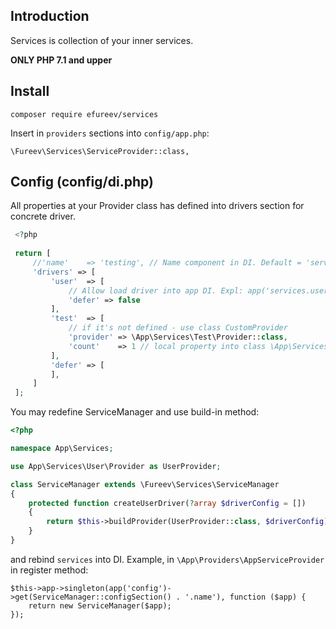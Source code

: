 ## Introduction

Services is collection of your inner services.

**ONLY PHP 7.1 and upper**


## Install
```
composer require efureev/services
```

Insert in `providers` sections into `config/app.php`:
```
\Fureev\Services\ServiceProvider::class,
```

## Config (config/di.php)
All properties at your Provider class has defined into drivers section for concrete driver.

```php
 <?php
 
 return [
     //'name'    => 'testing', // Name component in DI. Default = 'services' 
     'drivers' => [
         'user'  => [
             // Allow load driver into app DI. Expl: app('services.user')
             'defer' => false
         ],
         'test'  => [
             // if it's not defined - use class CustomProvider  
             'provider' => \App\Services\Test\Provider::class,
             'count'    => 1 // local property into class \App\Services\Test\Provider
         ],
         'defer' => [
         ],
     ]
 ];
```

You may redefine ServiceManager and use build-in method:

```php
<?php

namespace App\Services;

use App\Services\User\Provider as UserProvider;

class ServiceManager extends \Fureev\Services\ServiceManager
{
    protected function createUserDriver(?array $driverConfig = [])
    {
        return $this->buildProvider(UserProvider::class, $driverConfig);
    }
}
``` 

and rebind `services` into DI. Example, in `\App\Providers\AppServiceProvider` in register method:
```
$this->app->singleton(app('config')->get(ServiceManager::configSection() . '.name'), function ($app) {
    return new ServiceManager($app);
});
```